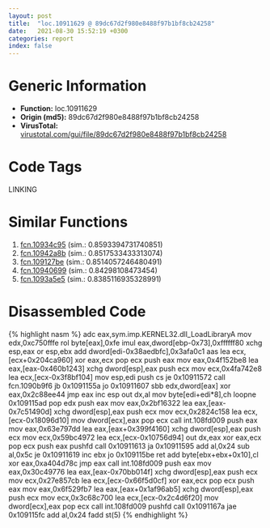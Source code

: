 ```yaml
---
layout: post
title:  "loc.10911629 @ 89dc67d2f980e8488f97b1bf8cb24258"
date:   2021-08-30 15:52:19 +0300
categories: report
index: false
---
```


# Generic Information
- **Function:** loc.10911629
- **Origin (md5):** 89dc67d2f980e8488f97b1bf8cb24258
- **VirusTotal:** [virustotal.com/gui/file/89dc67d2f980e8488f97b1bf8cb24258][virustotal_ref]

# Code Tags
<span class="tag" id="LINKING">LINKING</span>


# Similar Functions

1. [fcn.10934c95][similar_1_ref] (sim.: 0.8593394731740851)
2. [fcn.10942a8b][similar_2_ref] (sim.: 0.8517533433313074)
3. [fcn.109127be][similar_3_ref] (sim.: 0.8514057246480491)
4. [fcn.10940699][similar_4_ref] (sim.: 0.84298108473454)
5. [fcn.1093a5e5][similar_5_ref] (sim.: 0.8385116935328991)


# Disassembled Code

{% highlight nasm %}
adc eax,sym.imp.KERNEL32.dll_LoadLibraryA
mov edx,0xc750fffe
rol byte[eax],0xfe
imul eax,dword[ebp-0x73],0xffffff80
xchg esp,eax
or esp,ebx
add dword[edi-0x38aedbfc],0x3afa0c1
aas
lea ecx,[ecx+0x204ca960]
xor eax,ecx
pop ecx
push eax
mov eax,0x4f152be8
lea eax,[eax-0x460b1243]
xchg dword[esp],eax
push ecx
mov ecx,0x4fa742e8
lea ecx,[ecx-0x3f8bf104]
mov esp,edi
push cs
je 0x10911572
call fcn.1090b9f6
jb 0x1091155a
jo 0x10911607
sbb edx,dword[eax]
xor eax,0x2c88ee44
jmp eax
inc esp
out dx,al
mov byte[edi+edi*8],ch
loopne 0x109115ad
pop edx
push eax
mov eax,0x2bf16322
lea eax,[eax-0x7c51490d]
xchg dword[esp],eax
push ecx
mov ecx,0x2824c158
lea ecx,[ecx-0x18096d10]
mov dword[ecx],eax
pop ecx
call int.108fd009
push eax
mov eax,0x63e797dd
lea eax,[eax+0x399f4160]
xchg dword[esp],eax
push ecx
mov ecx,0x59bc4972
lea ecx,[ecx-0x10756d94]
out dx,eax
xor eax,ecx
pop ecx
push eax
pushfd
call 0x10911613
ja 0x10911595
add al,0x24
sub al,0x5c
je 0x10911619
inc ebx
jo 0x109115be
ret
add byte[ebx+ebx+0x10],cl
xor eax,0xa404d78c
jmp eax
call int.108fd009
push eax
mov eax,0x30c49776
lea eax,[eax-0x70bb014f]
xchg dword[esp],eax
push ecx
mov ecx,0x27e857cb
lea ecx,[ecx-0x66f5d0cf]
xor eax,ecx
pop ecx
push eax
mov eax,0x6f529fb7
lea eax,[eax+0x1af96ab5]
xchg dword[esp],eax
push ecx
mov ecx,0x3c68c700
lea ecx,[ecx-0x2c4d6f20]
mov dword[ecx],eax
pop ecx
call int.108fd009
pushfd
call 0x1091167a
jae 0x109115fc
add al,0x24
fadd st(5)
{% endhighlight %}


[similar_1_ref]: /report/fcn.10934c95@89dc67d2f980e8488f97b1bf8cb24258
[similar_2_ref]: /report/fcn.10942a8b@89dc67d2f980e8488f97b1bf8cb24258
[similar_3_ref]: /report/fcn.109127be@89dc67d2f980e8488f97b1bf8cb24258
[similar_4_ref]: /report/fcn.10940699@89dc67d2f980e8488f97b1bf8cb24258
[similar_5_ref]: /report/fcn.1093a5e5@89dc67d2f980e8488f97b1bf8cb24258
[virustotal_ref]: https://www.virustotal.com/gui/file/89dc67d2f980e8488f97b1bf8cb24258